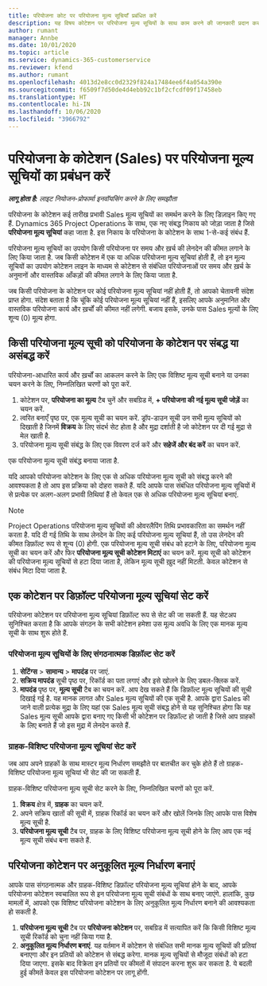 ```yaml
---
title: परियोजना कोट पर परियोजना मूल्य सूचियाँ प्रबंधित करें
description: यह विषय कोटेशन पर परियोजना मूल्य सूचियों के साथ काम करने की जानकारी प्रदान करता है. (Sales)
author: rumant
manager: Annbe
ms.date: 10/01/2020
ms.topic: article
ms.service: dynamics-365-customerservice
ms.reviewer: kfend
ms.author: rumant
ms.openlocfilehash: 4013d2e8cc0d2329f824a17484ee6f4a054a390e
ms.sourcegitcommit: f6509f7d50de4d4ebb92c1bf2cfcdf09f17458eb
ms.translationtype: HT
ms.contentlocale: hi-IN
ms.lasthandoff: 10/06/2020
ms.locfileid: "3966792"
---
```

# <a name="manage-project-price-lists-on-project-quotes-sales"></a>परियोजना के कोटेशन (Sales) पर परियोजना मूल्य सूचियों का प्रबंधन करें

_**लागू होता है:** लाइट नियोजन-प्रोफार्मा इनवॉयसिंग करने के लिए समझौता_

परियोजना के कोटेशन कई तारीख प्रभावी Sales मूल्य सूचियों का समर्थन करने के लिए डिज़ाइन किए गए हैं. Dynamics 365 Project Operations के साथ, एक नए संबद्ध निकाय को जोड़ा जाता है जिसे **परियोजना मूल्य सूचियां** कहा जाता है. इस निकाय के परियोजना के कोटेशन के साथ 1-से-कई संबंध हैं.

परियोजना मूल्य सूचियों का उपयोग किसी परियोजना पर समय और ख़र्च की लेनदेन की कीमत लगाने के लिए किया जाता है. जब किसी कोटेशन में एक या अधिक परियोजना मूल्य सूचियां होती हैं, तो इन मूल्य सूचियों का उपयोग कोटेशन लाइन के माध्यम से कोटेशन से संबंधित परियोजनाओं पर समय और ख़र्च के अनुमानों और वास्तविक आँकड़ों की कीमत लगाने के लिए किया जाता है.

जब किसी परियोजना के कोटेशन पर कोई परियोजना मूल्य सूचियां नहीं होती हैं, तो आपको चेतावनी संदेश प्राप्त होगा. संदेश बताता है कि चूंकि कोई परियोजना मूल्य सूचियां नहीं हैं, इसलिए आपके अनुमानित और वास्तविक परियोजना कार्य और ख़र्चों की कीमत नहीं लगेगी. बजाय इसके, उनके पास Sales मूल्यों के लिए शून्य (0) मूल्य होगा.

## <a name="associate-or-disassociate-a-project-price-list-on-a-project-quote"></a>किसी परियोजना मूल्य सूची को परियोजना के कोटेशन पर संबद्ध या असंबद्ध करें

परियोजना-आधारित कार्य और ख़र्चों का आकलन करने के लिए एक विशिष्ट मूल्य सूची बनाने या उनका चयन करने के लिए, निम्नलिखित चरणों को पूरा करें.

1. कोटेशन पर, **परियोजना का मूल्य** टैब चुनें और सबग्रिड में, **+ परियोजना की नई मूल्य सूची जोड़ें** का चयन करें.
2. त्वरित बनाएँ पृष्ठ पर, एक मूल्य सूची का चयन करें. ड्रॉप-डाउन सूची उन सभी मूल्य सूचियों को दिखाती है जिनमें **विक्रय** के लिए संदर्भ सेट होता है और मुद्रा दर्शाती है जो कोटेशन पर दी गई मुद्रा से मेल खाती है.
4. परियोजना मूल्य सूची संबंद्ध के लिए एक विवरण दर्ज करें और **सहेजें और बंद करें** का चयन करें.

एक परियोजना मूल्य सूची संबंद्ध बनाया जाता है.

यदि आपको परियोजना कोटेशन के लिए एक से अधिक परियोजना मूल्य सूची को संबद्ध करने की आवश्यकता है तो आप इस प्रक्रिया को दोहरा सकते हैं. यदि आपके पास संबंधित परियोजना मूल्य सूचियों में से प्रत्येक पर अलग-अलग प्रभावी तिथियां हैं तो केवल एक से अधिक परियोजना मूल्य सूचियां बनाएं.

> [!NOTE]
> Project Operations परियोजना मूल्य सूचियों की ओवरलैपिंग तिथि प्रभावकारिता का समर्थन नहीं करता है. यदि दी गई तिथि के साथ लेनदेन के लिए कई परियोजना मूल्य सूचियां हैं, तो उस लेनदेन की कीमत डिफ़ॉल्ट रूप से शून्य (0) होगी.
एक परियोजना मूल्य सूची संबंध को हटाने के लिए, परियोजना मूल्य सूची का चयन करें और फिर **परियोजना मूल्य सूची कोटेशन मिटाएं** का चयन करें. मूल्य सूची को कोटेशन की परियोजना मूल्य सूचियों से हटा दिया जाता है, लेकिन मूल्य सूची ख़ुद नहीं मिटती. केवल कोटेशन से संबंध मिटा दिया जाता है.

## <a name="set-up-default-project-price-lists-on-a-quote"></a>एक कोटेशन पर डिफ़ॉल्ट परियोजना मूल्य सूचियां सेट करें

परियोजना कोटेशन पर परियोजना मूल्य सूचियां डिफ़ॉल्ट रूप से सेट की जा सकती हैं. यह सेटअप सुनिश्चित करता है कि आपके संगठन के सभी कोटेशन हमेशा उस मूल्य अवधि के लिए एक मानक मूल्य सूची के साथ शुरू होते हैं.

### <a name="set-up-organizational-default-for-project-price-lists"></a>परियोजना मूल्य सूचियों के लिए संगठनात्मक डिफ़ॉल्ट सेट करें

1. **सेटिंग्स** > **सामान्य** > **मापदंड** पर जाएं.
2. **सक्रिय मापदंड** सूची पृष्ठ पर, रिकॉर्ड का पता लगाएं और इसे खोलने के लिए डबल-क्लिक करें. 
3. **मापदंड** पृष्ठ पर, **मूल्य सूची** टैब का चयन करें. आप देख सकते हैं कि डिफ़ॉल्ट मूल्य सूचियों की सूची दिखाई गई है. यह मानक लागत और Sales मूल्य सूचियों की एक सूची है. आपके द्वारा Sales की जाने वाली प्रत्येक मुद्रा के लिए यहां एक Sales मूल्य सूची संबद्ध होने से यह सुनिश्चित होगा कि यह Sales मूल्य सूची आपके द्वारा बनाए गए किसी भी कोटेशन पर डिफ़ॉल्ट हो जाती है जिसे आप ग्राहकों के लिए बनाते हैं जो इस मुद्रा में लेनदेन करते हैं.

### <a name="set-up-customer-specific-project-price-lists"></a>ग्राहक-विशिष्ट परियोजना मूल्य सूचियां सेट करें

जब आप अपने ग्राहकों के साथ मास्टर मूल्य निर्धारण समझौते पर बातचीत कर चुके होते हैं तो ग्राहक-विशिष्ट परियोजना मूल्य सूचियां भी सेट की जा सकती हैं.

ग्राहक-विशिष्ट परियोजना मूल्य सूची सेट करने के लिए, निम्नलिखित चरणों को पूरा करें.

1. **विक्रय** क्षेत्र में, **ग्राहक** का चयन करें.
2. अपने सक्रिय खातों की सूची में, ग्राहक रिकॉर्ड का चयन करें और खोलें जिनके लिए आपके पास विशेष मूल्य सूची है.
3. **परियोजना मूल्य सूची** टैब पर, ग्राहक के लिए विशिष्ट परियोजना मूल्य सूची होने के लिए आप एक नई मूल्य सूची संबंध बना सकते हैं.

## <a name="create-custom-pricing-on-a-project-quote"></a>परियोजना कोटेशन पर अनुकूलित मूल्य निर्धारण बनाएं

आपके पास संगठनात्मक और ग्राहक-विशिष्ट डिफ़ॉल्ट परियोजना मूल्य सूचियां होने के बाद, आपके परियोजना कोटेशन स्वचालित रूप से इन परियोजना मूल्य सूची संबंधों के साथ बनाए जाएंगे. हालांकि, कुछ मामलों में, आपको एक विशिष्ट परियोजना कोटेशन के लिए अनुकूलित मूल्य निर्धारण बनाने की आवश्यकता हो सकती है. 

1. **परियोजना मूल्य सूची** टैब पर **परियोजना कोटेशन** पर, सबग्रिड में सत्यापित करें कि किसी विशिष्ट मूल्य सूची रिकॉर्ड को चुना नहीं किया गया है.
2. **अनुकूलित मूल्य निर्धारण बनाएं**. यह वर्तमान में कोटेशन से संबंधित सभी मानक मूल्य सूचियों की प्रतियां बनाएगा और इन प्रतियों को कोटेशन से संबद्ध करेगा. मानक मूल्य सूचियों से मौजूदा संबंधों को हटा दिया जाएगा. इसके बाद विक्रेता इन प्रतियों पर कीमतों में संपादन करना शुरू कर सकता है. ये बदली हुई कीमतें केवल इस परियोजना कोटेशन पर लागू होंगी.
